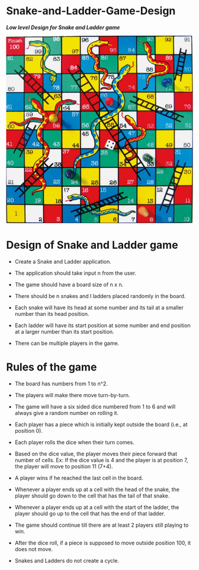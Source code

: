 # Snake-and-Ladder-Game-Design
<b><i>Low level Design for Snake and Ladder game</i></b>

![Game](https://github.com/19PA1A0569/pictures/blob/main/snakes-and-ladders.jpg)


# Design of Snake and Ladder game

  * Create a Snake and Ladder application.
  
  * The application should take input n from the user.
  
  * The game should have a board size of n x n.
 
  * There should be n snakes and l ladders placed randomly in the board.
   
  * Each snake will have its head at some number and its tail at a smaller number than its head position.
  
  * Each ladder will have its start position at some number and end position at a larger number than its start position.
  
  * There can be multiple players in the game.

# Rules of the game


 * The board has numbers from 1 to n^2.
 
 * The players will make there move turn-by-turn.
 
 * The game will have a six sided dice numbered from 1 to 6 and will always give a random number on rolling it.
 
 * Each player has a piece which is initially kept outside the board (i.e., at position 0).
 
 * Each player rolls the dice when their turn comes.
 
 * Based on the dice value, the player moves their piece forward that number of cells. Ex: If the dice value is 4 and the player is at position 7, the player will move to position 11 (7+4).
 
 * A player wins if he reached the last cell in the board.
 
 * Whenever a player ends up at a cell with the head of the snake, the player should go down to the cell that has the tail of that snake.
 
 * Whenever a player ends up at a cell with the start of the ladder, the player should go up to the cell that has the end of that ladder.
 
 * The game should continue till there are at least 2 players still playing to win.
 
 * After the dice roll, if a piece is supposed to move outside position 100, it does not move.

 * Snakes and Ladders do not create a cycle.
